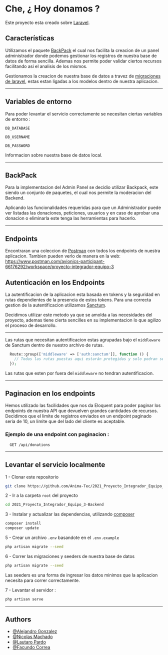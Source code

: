 
# Che, ¿ Hoy donamos ?

Este proyecto esta creado sobre [Laravel](https://laravel.com/).




## Características


Utilizamos el paquete [BackPack](https://backpackforlaravel.com/docs) el cual nos facilita la creacion de un panel administrador donde podemos gestionar los registros de nuestra base de datos de forma sencilla. Ademas nos permite poder validar ciertos recursos facilitando asi el analisis de los mismos.

Gestionamos la creacion de nuestra base de datos a travez de [migraciones de laravel](https://laravel.com/docs/8.x/migrations), estas estan ligadas a los modelos dentro de nuestra aplicacion.
 
 ---
## Variables de entorno

Para poder levantar el servicio correctamente se necesitan ciertas variables de entorno :

`DB_DATABASE`

`DB_USERNAME`

`DB_PASSWORD`

Informacion sobre nuestra base de datos local.

---
## BackPack

Para la implementacion del Admin Panel se decidio utilizar Backpack, este siendo un conjunto de paquetes, el cual nos permite la moderacion del Backend.

Aplicando las funcionalidades requeridas para que un Administrador puede ver listadas las donaciones, peticiones, usuarios y en caso de aprobar una donacion o eliminarla este tenga las herramientas para hacerlo.


---

## Endpoints 

Encontraran una coleccion de [Postman](https://www.postman.com/) con todos los endpoints de nuestra aplicacion.
Tambien pueden verlo de manera en la web: https://www.postman.com/avionics-participant-66176292/workspace/proyecto-integrador-equipo-3

## Autenticación en los Endpoints

La autentificacion de la aplicacion esta basada en tokens y la seguridad en rutas dependientes de la presencia de estos tokens. Para una correcta gestion de la autentificacion utilizamos [Sanctum](https://laravel.com/docs/8.x/sanctum#how-it-works).

Decidimos utilizar este metodo ya que se amolda a las necesidades del proyecto, ademas tiene cierta sencilles en su implementacion lo que agilizo el proceso de desarrollo.


---

Las rutas que necesitan autentificacion estas agrupadas bajo el `middleware` de Sanctum dentro de nuestro archivo de rutas.
```php
  Route::group(['middleware' => ['auth:sanctum']], function () {
    // Todas las rutas puestas aqui estarán protegidas y solo podran ser accedidas si la autenticación via token es exitosa.
  });
```
Las rutas que esten por fuera del `middleware` no tendran autentificacion.

---
## Paginacion en los endpoints

Hemos utilizado las facilidades que nos da Eloquent para poder paginar los endpoints de nuestra API que devuelven grandes cantidades de recursos. Decidimos que el limite de registros enviados en un endpoint paginado seria de 10, un limite que del lado del cliente es aceptable.

### Ejemplo de una endpoint con paginacion :

```http
  GET /api/donations
```

---
## Levantar el servicio localmente

1 - Clonar este repositorio

```bash
git clone https://github.com/Anima-Tec/2021_Proyecto_Integrador_Equipo_3-Backend.git
```

2 - Ir a la carpeta `root` del proyecto
```bash
cd 2021_Proyecto_Integrador_Equipo_3-Backend
```

3 - Instalar y actualizar las dependencias, utilizando [composer](https://getcomposer.org/)

```bash
composer install
composer update
```
5 - Crear un archivo `.env` basandote en el `.env.example` 
```bash
php artisan migrate --seed
```
6 - Correr las migraciones y seeders de nuestra base de datos 
```bash
php artisan migrate --seed
```
Las seeders es una forma de ingresar los datos minimos que la aplicacion necesita para correr correctamente.

7 - Levantar el servidor :

```bash
php artisan serve
```
---

## Authors

- [@Alejandro Gonzalez](https://github.com/alejandroGonGon)
- [@Nicolas Machado](https://github.com/nicocadq)
- [@Lautaro Pardo](https://github.com/LautaroPardo)
- [@Facundo Correa](https://github.com/facorrea700)



